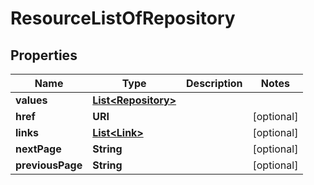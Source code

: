 

# ResourceListOfRepository


## Properties

| Name | Type | Description | Notes |
|------------ | ------------- | ------------- | -------------|
|**values** | [**List&lt;Repository&gt;**](Repository.md) |  |  |
|**href** | **URI** |  |  [optional] |
|**links** | [**List&lt;Link&gt;**](Link.md) |  |  [optional] |
|**nextPage** | **String** |  |  [optional] |
|**previousPage** | **String** |  |  [optional] |



